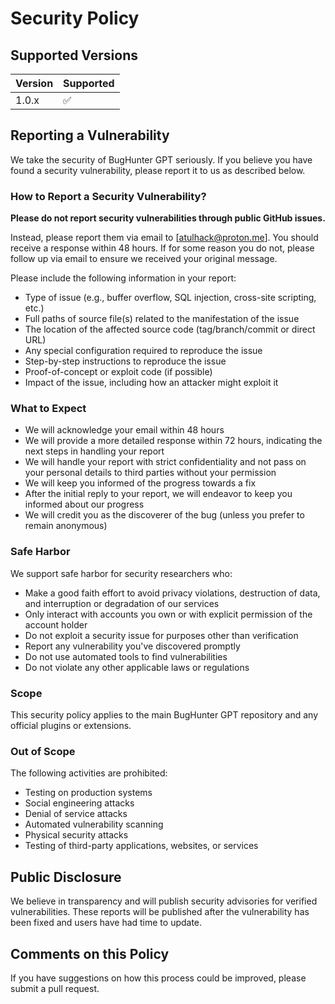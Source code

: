 # Security Policy

## Supported Versions

| Version | Supported          |
| ------- | ------------------ |
| 1.0.x   | :white_check_mark: |

## Reporting a Vulnerability

We take the security of BugHunter GPT seriously. If you believe you have found a security vulnerability, please report it to us as described below.

### How to Report a Security Vulnerability?

**Please do not report security vulnerabilities through public GitHub issues.**

Instead, please report them via email to [atulhack@proton.me]. You should receive a response within 48 hours. If for some reason you do not, please follow up via email to ensure we received your original message.

Please include the following information in your report:

* Type of issue (e.g., buffer overflow, SQL injection, cross-site scripting, etc.)
* Full paths of source file(s) related to the manifestation of the issue
* The location of the affected source code (tag/branch/commit or direct URL)
* Any special configuration required to reproduce the issue
* Step-by-step instructions to reproduce the issue
* Proof-of-concept or exploit code (if possible)
* Impact of the issue, including how an attacker might exploit it

### What to Expect

* We will acknowledge your email within 48 hours
* We will provide a more detailed response within 72 hours, indicating the next steps in handling your report
* We will handle your report with strict confidentiality and not pass on your personal details to third parties without your permission
* We will keep you informed of the progress towards a fix
* After the initial reply to your report, we will endeavor to keep you informed about our progress
* We will credit you as the discoverer of the bug (unless you prefer to remain anonymous)

### Safe Harbor

We support safe harbor for security researchers who:

* Make a good faith effort to avoid privacy violations, destruction of data, and interruption or degradation of our services
* Only interact with accounts you own or with explicit permission of the account holder
* Do not exploit a security issue for purposes other than verification
* Report any vulnerability you've discovered promptly
* Do not use automated tools to find vulnerabilities
* Do not violate any other applicable laws or regulations

### Scope

This security policy applies to the main BugHunter GPT repository and any official plugins or extensions.

### Out of Scope

The following activities are prohibited:

* Testing on production systems
* Social engineering attacks
* Denial of service attacks
* Automated vulnerability scanning
* Physical security attacks
* Testing of third-party applications, websites, or services

## Public Disclosure

We believe in transparency and will publish security advisories for verified vulnerabilities. These reports will be published after the vulnerability has been fixed and users have had time to update.

## Comments on this Policy

If you have suggestions on how this process could be improved, please submit a pull request.